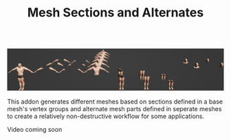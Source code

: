 <h1 align="center">Mesh Sections and Alternates</h1>
<br></br>

![1](/docs/images/MeshSectionsBanner.png)

This addon generates different meshes based on sections defined in a base mesh's vertex groups and alternate mesh parts defined in seperate meshes to create a relatively non-destructive workflow for some applications. 

Video coming soon
